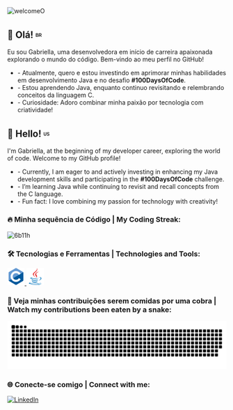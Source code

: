 <img src="https://github.com/user-attachments/assets/ffc45e27-2a46-42be-ada4-76cf6342a438" alt="welcomeO" />

<h2>👋 Olá! <sup><sub><b><span style="font-size: 10px; font-family: Arial, sans-serif;">BR</span></b></sub></sup></h2>

<p>Eu sou Gabriella, uma desenvolvedora em início de carreira apaixonada explorando o mundo do código. Bem-vindo ao meu perfil no GitHub!</p>

<ul>
  <li>- Atualmente, quero e estou investindo em aprimorar minhas habilidades em desenvolvimento Java e no desafio <strong>#100DaysOfCode</strong>.</li>
  <li>- Estou aprendendo Java, enquanto continuo revisitando e relembrando conceitos da linguagem C.</li>
  <li>- Curiosidade: Adoro combinar minha paixão por tecnologia com criatividade!</li>
</ul>

<h2>👋 Hello! <sup><sub><b><span style="font-size: 10px; font-family: Arial, sans-serif;">US</span></b></sub></sup></h2>

<p>I'm Gabriella, at the beginning of my developer career, exploring the world of code. Welcome to my GitHub profile!</p>

<ul>
  <li>- Currently, I am eager to and actively investing in enhancing my Java development skills and participating in the <strong>#100DaysOfCode</strong> challenge.</li>
  <li>- I’m learning Java while continuing to revisit and recall concepts from the C language.</li>
  <li>- Fun fact: I love combining my passion for technology with creativity!</li>
</ul>

<h3>🔥 Minha sequência de Código | My Coding Streak:</h3>
<p>
  <img align="center" src="https://github-readme-streak-stats.herokuapp.com/?user=6b11h&" alt="6b11h"/>
</p>

<h3>🛠️ Tecnologias e Ferramentas | Technologies and Tools:</h3>
<p>
  <a href="https://www.cprogramming.com/" target="_blank" rel="noreferrer">
    <img src="https://raw.githubusercontent.com/devicons/devicon/master/icons/c/c-original.svg" alt="c" width="40" height="40"/>
  </a>
  <a href="https://www.java.com" target="_blank" rel="noreferrer">
    <img src="https://raw.githubusercontent.com/devicons/devicon/master/icons/java/java-original.svg" alt="java" width="40" height="40"/>
  </a>
</p>

<h3>🐍 Veja minhas contribuições serem comidas por uma cobra | Watch my contributions been eaten by a snake:</h3>
<img src="https://raw.githubusercontent.com/6b11h/6b11h/output/snake.svg" alt="Snake animation" />

<h3>🌐 Conecte-se comigo | Connect with me:</h3>
<p>
  <a href="https://www.linkedin.com/in/gabriella-t-9b000b236/" target="_blank" rel="noreferrer">
    <img src="https://img.shields.io/badge/LinkedIn-blue?style=for-the-badge&logo=linkedin" alt="LinkedIn"/>
  </a>
</p>
